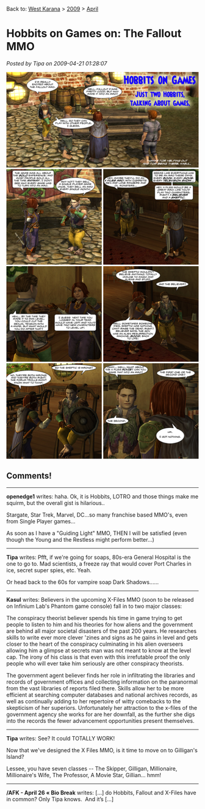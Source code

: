 Back to: [West Karana](/posts/westkarana.md) > [2009](/posts/2009/westkarana.md) > [April](./westkarana.md)
# Hobbits on Games on: The Fallout MMO

*Posted by Tipa on 2009-04-21 01:28:07*

![Hobbits on Games -- The Fallout MMO](../../../uploads/2009/04/hobbitsongames.jpg "Hobbits on Games -- The Fallout MMO")

## Comments!

---

**openedge1** writes: haha. Ok, it is Hobbits, LOTRO and those things make me squirm, but the overall gist is hilarious..

Stargate, Star Trek, Marvel, DC...so many franchise based MMO's, even from Single Player games...

As soon as I have a "Guiding Light" MMO, THEN I will be satisfied (even though the Young and the Restless might perform better...)

---

**Tipa** writes: Pfft, if we're going for soaps, 80s-era General Hospital is the one to go to. Mad scientists, a freeze ray that would cover Port Charles in ice, secret super spies, etc. Yeah.

Or head back to the 60s for vampire soap Dark Shadows......

---

**Kasul** writes: Believers in the upcoming X-Files MMO (soon to be released on Infinium Lab's Phantom game console) fall in to two major classes:

The conspiracy theorist believer spends his time in game trying to get people to listen to him and his theories for how aliens and the government are behind all major societal disasters of the past 200 years. He researches skills to write ever more clever 'zines and signs as he gains in level and gets closer to the heart of the conspiracy culminating in his alien overseers allowing him a glimpse at secrets man was not meant to know at the level cap. The irony of his class is that even with this irrefutable proof the only people who will ever take him seriously are other conspiracy theorists.

The government agent believer finds her role in infiltrating the libraries and records of government offices and collecting information on the paranormal from the vast libraries of reports filed there. Skills allow her to be more efficient at searching computer databases and national archives records, as well as continually adding to her repertoire of witty comebacks to the skepticism of her superiors. Unfortunately her attraction to the x-files of the government agency she works for are her downfall, as the further she digs into the records the fewer advancement opportunities present themselves.

---

**Tipa** writes: See? It could TOTALLY WORK!

Now that we've designed the X Files MMO, is it time to move on to Gilligan's Island?

Lessee, you have seven classes -- The Skipper, Gilligan, Millionaire, Millionaire's Wife, The Professor, A Movie Star, Gillian...
hmm!

---

**/AFK - April 26 &laquo; Bio Break** writes: [...] do Hobbits, Fallout and X-Files have in common? Only Tipa knows.  And it’s [...]

